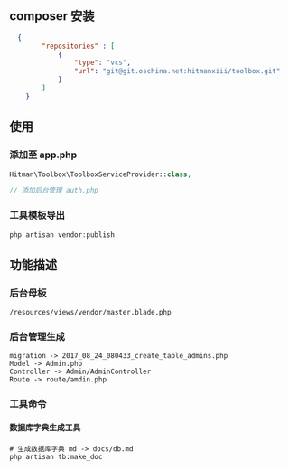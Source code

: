 ## composer 安装
```json
  {
        "repositories" : [
            {
                "type": "vcs",
                "url": "git@git.oschina.net:hitmanxiii/toolbox.git"
            }
        ]
    }
```

## 使用
### 添加至 app.php
```php
Hitman\Toolbox\ToolboxServiceProvider::class,

// 添加后台管理 auth.php

```
### 工具模板导出
```php
php artisan vendor:publish
```

## 功能描述
### 后台母板
```
/resources/views/vendor/master.blade.php
```
### 后台管理生成
```
migration -> 2017_08_24_080433_create_table_admins.php
Model -> Admin.php
Controller -> Admin/AdminController
Route -> route/amdin.php
```

### 工具命令
#### 数据库字典生成工具
```shell
# 生成数据库字典 md -> docs/db.md
php artisan tb:make_doc
```
